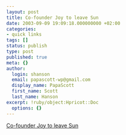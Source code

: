 ```yaml
---
layout: post
title: Co-founder Joy to leave Sun
date: 2003-09-09 19:09:18.000000000 +02:00
categories:
- quick links
tags: []
status: publish
type: post
published: true
meta: {}
author:
  login: shanson
  email: papascott-wp@gmail.com
  display_name: PapaScott
  first_name: Scott
  last_name: Hanson
excerpt: !ruby/object:Hpricot::Doc
  options: {}
---
```

<p><a title="'the designer of Berkeley Unix' is just 48" href="http://news.com.com/2100-1012_3-5073205.html?tag=fd_top">Co-founder Joy to leave Sun</a></p>
